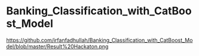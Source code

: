 # Banking_Classification_with_CatBoost_Model
https://github.com/irfanfadhullah/Banking_Classification_with_CatBoost_Model/blob/master/Result%20Hackaton.png
